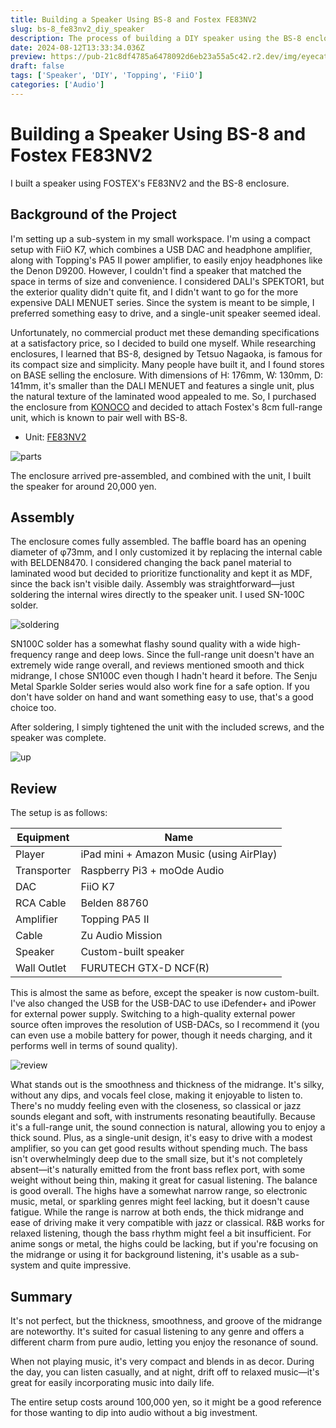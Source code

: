 ```yaml
---
title: Building a Speaker Using BS-8 and Fostex FE83NV2
slug: bs-8_fe83nv2_diy_speaker
description: The process of building a DIY speaker using the BS-8 enclosure and Fostex FE83NV2 unit, along with a sound quality review. This covers the background of the project, assembly method, parts used, sound characteristics, and more. It discusses the appeal of the midrange, compatibility with various music genres, and cost performance. This might be a useful reference for those seeking an easy-to-enjoy audio system.
date: 2024-08-12T13:33:34.036Z
preview: https://pub-21c8df4785a6478092d6eb23a55a5c42.r2.dev/img/eyecatch/bs-8-eycatch.webp
draft: false
tags: ['Speaker', 'DIY', 'Topping', 'FiiO']
categories: ['Audio']
---
```


# Building a Speaker Using BS-8 and Fostex FE83NV2

I built a speaker using FOSTEX's FE83NV2 and the BS-8 enclosure.

## Background of the Project

I'm setting up a sub-system in my small workspace. I'm using a compact setup with FiiO K7, which combines a USB DAC and headphone amplifier, along with Topping's PA5 II power amplifier, to easily enjoy headphones like the Denon D9200. However, I couldn't find a speaker that matched the space in terms of size and convenience. I considered DALI's SPEKTOR1, but the exterior quality didn't quite fit, and I didn't want to go for the more expensive DALI MENUET series. Since the system is meant to be simple, I preferred something easy to drive, and a single-unit speaker seemed ideal.

Unfortunately, no commercial product met these demanding specifications at a satisfactory price, so I decided to build one myself. While researching enclosures, I learned that BS-8, designed by Tetsuo Nagaoka, is famous for its compact size and simplicity. Many people have built it, and I found stores on BASE selling the enclosure. With dimensions of H: 176mm, W: 130mm, D: 141mm, it's smaller than the DALI MENUET and features a single unit, plus the natural texture of the laminated wood appealed to me. So, I purchased the enclosure from [KONOCO](https://store.konoco-f.com) and decided to attach Fostex's 8cm full-range unit, which is known to pair well with BS-8.

* Unit: [FE83NV2](https://amzn.to/3YIbwVM)

![parts](https://pub-21c8df4785a6478092d6eb23a55a5c42.r2.dev/img/article/bs-8/bs-8-parts.webp)

The enclosure arrived pre-assembled, and combined with the unit, I built the speaker for around 20,000 yen.

## Assembly

The enclosure comes fully assembled. The baffle board has an opening diameter of φ73mm, and I only customized it by replacing the internal cable with BELDEN8470. I considered changing the back panel material to laminated wood but decided to prioritize functionality and kept it as MDF, since the back isn't visible daily. Assembly was straightforward—just soldering the internal wires directly to the speaker unit. I used SN-100C solder.

![soldering](https://pub-21c8df4785a6478092d6eb23a55a5c42.r2.dev/img/article/bs-8/bs-8-soldering.webp)

SN100C solder has a somewhat flashy sound quality with a wide high-frequency range and deep lows. Since the full-range unit doesn't have an extremely wide range overall, and reviews mentioned smooth and thick midrange, I chose SN100C even though I hadn't heard it before. The Senju Metal Sparkle Solder series would also work fine for a safe option. If you don't have solder on hand and want something easy to use, that's a good choice too.

After soldering, I simply tightened the unit with the included screws, and the speaker was complete.

![up](https://pub-21c8df4785a6478092d6eb23a55a5c42.r2.dev/img/article/bs-8/bs-8-up.webp)

## Review

The setup is as follows:

| Equipment | Name |
|----------|------|
| Player | iPad mini + Amazon Music (using AirPlay) |
| Transporter | Raspberry Pi3 + moOde Audio |
| DAC | FiiO K7 |
| RCA Cable | Belden 88760 |
| Amplifier | Topping PA5 II |
| Cable | Zu Audio Mission |
| Speaker | Custom-built speaker |
| Wall Outlet | FURUTECH GTX-D NCF(R) |

This is almost the same as before, except the speaker is now custom-built. I've also changed the USB for the USB-DAC to use iDefender+ and iPower for external power supply. Switching to a high-quality external power source often improves the resolution of USB-DACs, so I recommend it (you can even use a mobile battery for power, though it needs charging, and it performs well in terms of sound quality).

![review](https://pub-21c8df4785a6478092d6eb23a55a5c42.r2.dev/img/article/bs-8/bs-8-comp.webp)

What stands out is the smoothness and thickness of the midrange. It's silky, without any dips, and vocals feel close, making it enjoyable to listen to. There's no muddy feeling even with the closeness, so classical or jazz sounds elegant and soft, with instruments resonating beautifully. Because it's a full-range unit, the sound connection is natural, allowing you to enjoy a thick sound. Plus, as a single-unit design, it's easy to drive with a modest amplifier, so you can get good results without spending much. The bass isn't overwhelmingly deep due to the small size, but it's not completely absent—it's naturally emitted from the front bass reflex port, with some weight without being thin, making it great for casual listening. The balance is good overall. The highs have a somewhat narrow range, so electronic music, metal, or sparkling genres might feel lacking, but it doesn't cause fatigue. While the range is narrow at both ends, the thick midrange and ease of driving make it very compatible with jazz or classical. R&B works for relaxed listening, though the bass rhythm might feel a bit insufficient. For anime songs or metal, the highs could be lacking, but if you're focusing on the midrange or using it for background listening, it's usable as a sub-system and quite impressive.

## Summary

It's not perfect, but the thickness, smoothness, and groove of the midrange are noteworthy. It's suited for casual listening to any genre and offers a different charm from pure audio, letting you enjoy the resonance of sound.

When not playing music, it's very compact and blends in as decor. During the day, you can listen casually, and at night, drift off to relaxed music—it's great for easily incorporating music into daily life.

The entire setup costs around 100,000 yen, so it might be a good reference for those wanting to dip into audio without a big investment.
